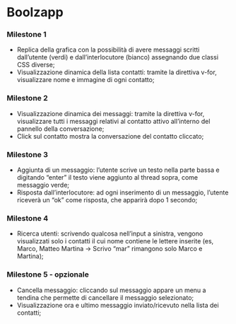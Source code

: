 # Boolzapp

### Milestone 1
- Replica della grafica con la possibilità di avere messaggi scritti dall’utente (verdi) e dall’interlocutore (bianco) assegnando due classi CSS diverse;
- Visualizzazione dinamica della lista contatti: tramite la direttiva v-for, visualizzare nome e immagine di ogni contatto;

### Milestone 2
- Visualizzazione dinamica dei messaggi: tramite la direttiva v-for, visualizzare tutti i messaggi relativi al contatto attivo all’interno del pannello della conversazione;
- Click sul contatto mostra la conversazione del contatto cliccato;

### Milestone 3
- Aggiunta di un messaggio: l’utente scrive un testo nella parte bassa e digitando “enter” il testo viene aggiunto al thread sopra, come messaggio verde;
- Risposta dall’interlocutore: ad ogni inserimento di un messaggio, l’utente riceverà un “ok” come risposta, che apparirà dopo 1 secondo;

### Milestone 4
- Ricerca utenti: scrivendo qualcosa nell’input a sinistra, vengono visualizzati solo i contatti il cui nome contiene le lettere inserite (es, Marco, Matteo Martina -> Scrivo “mar” rimangono solo Marco e Martina);

### Milestone 5 - opzionale
- Cancella messaggio: cliccando sul messaggio appare un menu a tendina che permette di cancellare il messaggio selezionato;
- Visualizzazione ora e ultimo messaggio inviato/ricevuto nella lista dei contatti;